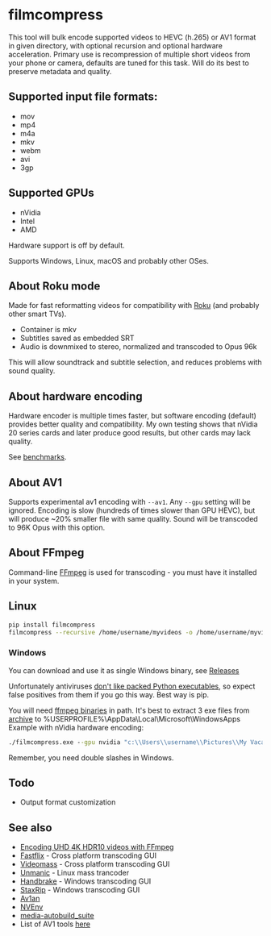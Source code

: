 # filmcompress

This tool will bulk encode supported videos to HEVC (h.265) or AV1 format in given directory, with optional recursion
and optional hardware acceleration. Primary use is recompression of multiple short videos from your phone or 
camera, defaults are tuned for this task. Will do its best to preserve metadata and quality.

## Supported input file formats:

* mov
* mp4
* m4a
* mkv
* webm
* avi
* 3gp

## Supported GPUs

* nVidia
* Intel
* AMD

Hardware support is off by default.

Supports Windows, Linux, macOS and probably other OSes.

## About Roku mode

Made for fast reformatting videos for compatibility with [Roku](https://www.roku.com/) (and probably other smart TVs). 

* Container is mkv
* Subtitles saved as embedded SRT
* Audio is downmixed to stereo, normalized and transcoded to Opus 96k

This will allow soundtrack and subtitle selection, and reduces problems with sound quality.

## About hardware encoding

Hardware encoder is multiple times faster, but software encoding (default) provides better quality and compatibility.
My own testing shows that nVidia 20 series cards and later produce good results, but other cards may lack quality.

See [benchmarks](benchmarks.md).

## About AV1

Supports experimental av1 encoding with `--av1`. Any `--gpu` setting will be ignored. Encoding is slow (hundreds of
times slower than GPU HEVC), but will produce ~20% smaller file with same quality. Sound will be transcoded to 96K Opus with this option.

## About FFmpeg

Command-line [FFmpeg](https://ffmpeg.org/) is used for transcoding - you must have it installed in your system.

## Linux

```sh
pip install filmcompress
filmcompress --recursive /home/username/myvideos -o /home/username/myvideos/compressed
```

### Windows

You can download and use it as single Windows binary, see [Releases](https://github.com/varnav/filmcompress/releases/)

Unfortunately antiviruses [don't like packed Python executables](https://github.com/pyinstaller/pyinstaller/issues?q=is%3Aissue+virus), so expect false positives from them if you go this way. Best way is pip.

You will need [ffmpeg binaries](https://www.gyan.dev/ffmpeg/builds/) in path. It's best to
extract 3 exe files from [archive](https://www.gyan.dev/ffmpeg/builds/ffmpeg-git-essentials.7z) to %USERPROFILE%\AppData\Local\Microsoft\WindowsApps
Example with nVidia hardware encoding:

```cmd
./filmcompress.exe --gpu nvidia "c:\\Users\\username\\Pictures\\My Vacation" "c:\\Users\\username\\Pictures\\My Vacation\\compressed"
```

Remember, you need double slashes in Windows.

## Todo

* Output format customization

## See also

* [Encoding UHD 4K HDR10 videos with FFmpeg](https://codecalamity.com/encoding-uhd-4k-hdr10-videos-with-ffmpeg/)
* [Fastflix](https://github.com/cdgriffith/FastFlix) - Cross platform transcoding GUI
* [Videomass](https://pypi.org/project/videomass/) - Cross platform transcoding GUI
* [Unmanic](https://github.com/Josh5/unmanic) - Linux mass trancoder
* [Handbrake](https://handbrake.fr/) - Windows transcoding GUI
* [StaxRip](https://github.com/staxrip/staxrip/) - Windows transcoding GUI
* [Av1an](https://github.com/master-of-zen/Av1an)
* [NVEnv](https://github.com/rigaya/NVEnc)
* [media-autobuild_suite](https://github.com/m-ab-s/media-autobuild_suite)
* List of AV1 tools [here](https://nwgat.ninja/test-driving-aomedias-av1-codec/)